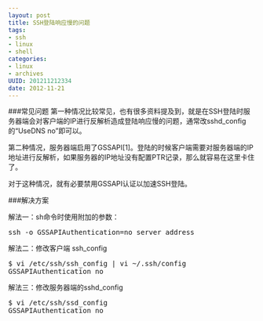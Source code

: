 ```yaml
---
layout: post
title: SSH登陆响应慢的问题
tags: 
- ssh
- linux
- shell
categories:
- linux
- archives
UUID: 201211212334
date: 2012-11-21
---
```


###常见问题
第一种情况比较常见，也有很多资料提及到，就是在SSH登陆时服务器端会对客户端的IP进行反解析造成登陆响应慢的问题，通常改sshd_config的“UseDNS no”即可以。

第二种情况，服务器端启用了GSSAPI[1]。登陆的时候客户端需要对服务器端的IP地址进行反解析，如果服务器的IP地址没有配置PTR记录，那么就容易在这里卡住了。

对于这种情况，就有必要禁用GSSAPI认证以加速SSH登陆。

###解决方案

解法一：sh命令时使用附加的参数：
<pre id="bash">
ssh -o GSSAPIAuthentication=no server_address
</pre>

解法二：修改客户端 ssh_config
<pre id="bash">
$ vi /etc/ssh/ssh_config | vi ~/.ssh/config
GSSAPIAuthentication no
</pre>

解法三：修改服务器端的sshd_config
<pre id="bash">
$ vi /etc/ssh/ssd_config
GSSAPIAuthentication no
</pre>
